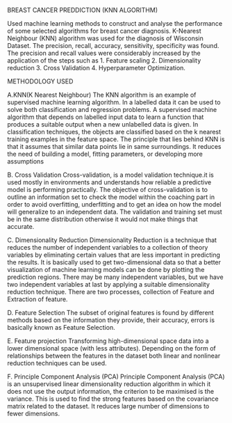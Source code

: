 BREAST CANCER PREDDICTION (KNN ALGORITHM)

Used machine learning methods to construct and analyse the performance of some selected algorithms for breast cancer diagnosis. 
K-Nearest Neighbour (KNN) algorithm was used for the diagnosis of Wisconsin Dataset. The precision, recall, accuracy, sensitivity, specificity was found. 
The precision and recall values were considerably increased by the application of the steps such as 1. Feature scaling 2. Dimensionality reduction 3. Cross Validation 4. Hyperparameter Optimization. 

METHODOLOGY USED

A.KNN(K Nearest Neighbour)
The KNN algorithm is an example of supervised machine learning algorithm. In a labelled data it can be used to solve both classification and regression problems. A supervised machine algorithm that depends on labelled input data to learn a function that produces a suitable output when a new unlabelled data is given. In classification techniques, the objects are classified based on the k nearest training examples in the feature space.
The principle that lies behind KNN is that it assumes that similar data points lie in same surroundings. It reduces the need of building a model, fitting parameters, or developing more assumptions

B. Cross Validation
Cross-validation, is a model validation technique.it is used mostly in environments and understands how reliable a predictive model is performing practically. The objective of cross-validation is to outline an information set to check the model within the coaching part in order to avoid overfitting, underfitting and to get an idea on how the model will generalize to an independent data. The validation and training set must be in the same distribution otherwise it would not make things that accurate.

C. Dimensionality Reduction
Dimensionality Reduction is a technique that reduces the number of independent variables to a collection of theory variables by eliminating certain values that are less important in predicting the results. It is basically used to get two-dimensional data so that a better visualization of machine learning models can be done by plotting the prediction regions. There may be many independent variables, but we have two independent variables at last by applying a suitable dimensionality reduction technique. There are two processes, collection of Feature and Extraction of feature.

D. Feature Selection
The subset of original features is found by different methods based on the information they provide, their accuracy, errors is basically known as Feature Selection.

E. Feature projection
Transforming high-dimensional space data into a lower dimensional space (with less attributes). Depending on the form of relationships between the features in the dataset both linear and nonlinear reduction techniques can be used.

F. Principle Component Analysis (PCA)
Principle Component Analysis (PCA) is an unsupervised linear dimensionality reduction algorithm in which it does not use the output information, the criterion to be maximised is the variance. This is used to find the strong features based on the covariance matrix related to the dataset. It reduces large number of dimensions to fewer dimensions. 


